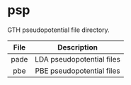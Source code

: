# psp

GTH pseudopotential file directory.

| File | Description |
| :--: | :---------: |
| pade | LDA pseudopotential files |
| pbe  | PBE pseudopotential files |
